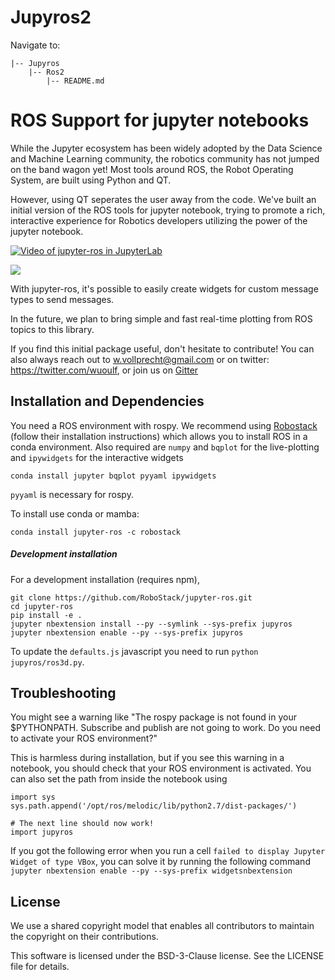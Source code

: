 # Jupyros2
Navigate to:
```
|-- Jupyros
    |-- Ros2
        |-- README.md
```
# ROS Support for jupyter notebooks

While the Jupyter ecosystem has been widely adopted by
the Data Science and Machine Learning community, the
robotics community has not jumped on the band wagon yet!
Most tools around ROS, the Robot Operating System, are
built using Python and QT.

However, using QT seperates the user away from the code.
We've built an initial version of the ROS tools for jupyter
notebook, trying to promote a rich, interactive experience
for Robotics developers utilizing the power of the jupyter
notebook.

[![Video of jupyter-ros in JupyterLab](https://raw.githubusercontent.com/wolfv/jupyter-ros/master/docs/assets/jupyterlab-with-ros.gif)](https://www.youtube.com/watch?v=mPvYZango2E)

![](https://raw.githubusercontent.com/wolfv/jupyter-ros/master/docs/assets/screenshot.png)

With jupyter-ros, it's possible to easily create widgets for
custom message types to send messages.

In the future, we plan to bring simple and fast real-time
plotting from ROS topics to this library.

If you find this initial package useful, don't hesitate to
contribute!
You can also always reach out to w.vollprecht@gmail.com or
on twitter: https://twitter.com/wuoulf, or join us on [Gitter](https://gitter.im/RoboStack/Lobby)

## Installation and Dependencies

You need a ROS environment with rospy. We recommend using [Robostack](https://github.com/RoboStack/ros-noetic) (follow their installation instructions) which allows you to install ROS in a conda environment.
Also required are `numpy` and `bqplot` for the live-plotting
and `ipywidgets` for the interactive widgets

    conda install jupyter bqplot pyyaml ipywidgets

`pyyaml` is necessary for rospy.

To install use conda or mamba:

    conda install jupyter-ros -c robostack

##### Development installation

For a development installation (requires npm),

    git clone https://github.com/RoboStack/jupyter-ros.git
    cd jupyter-ros
    pip install -e .
    jupyter nbextension install --py --symlink --sys-prefix jupyros
    jupyter nbextension enable --py --sys-prefix jupyros


To update the `defaults.js` javascript you need to run `python jupyros/ros3d.py`.


## Troubleshooting

You might see a warning like "The rospy package is not found in your $PYTHONPATH.
Subscribe and publish are not going to work. Do you need to activate your ROS environment?"

This is harmless during installation, but if you see this warning in a notebook, you should
check that your ROS environment is activated. You can also set the path from inside the notebook
using

```
import sys
sys.path.append('/opt/ros/melodic/lib/python2.7/dist-packages/')

# The next line should now work!
import jupyros
```

If you got the following error when you run a cell ```failed to display Jupyter Widget of type VBox```,
you can solve it by running the following command ```jupyter nbextension enable --py --sys-prefix widgetsnbextension```

## License

We use a shared copyright model that enables all contributors to maintain the copyright on their contributions.

This software is licensed under the BSD-3-Clause license. See the LICENSE file for details.
